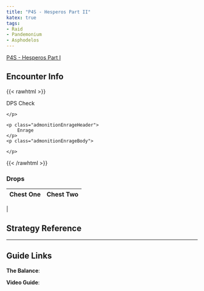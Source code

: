 ```yaml
---
title: "P4S - Hesperos Part II"
katex: true
tags:
- Raid
- Pandemonium
- Asphodelos
---
```


[P4S - Hesperos Part I](notes/P4S%20-%20Hesperos%20Part%20I)

## Encounter Info

{{< rawhtml >}}
<div class="admonitionDiv">
	<p class="admonitionDamageHeader">
		DPS Check
	</p>
	<p class="admonitionDamageBody">
		
	</p>

	<p class="admonitionEnrageHeader">
		Enrage
	</p>
	<p class="admonitionEnrageBody">
		
	</p>
</div>
{{< /rawhtml >}}

### Drops
**Chest One** | **Chest Two** 
------------ | ------------ 
 | 

## Strategy Reference

---

## Guide Links
**The Balance**: 

**Video Guide**: